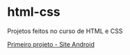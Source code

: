 # html-css
 Projetos feitos no curso de HTML e CSS

<a href="https://andreschimith05.github.io/html-css/SIte%20Android/">Primeiro projeto - Site Android</a>